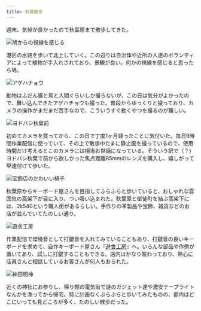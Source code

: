```yaml
---
title: 秋葉散歩
---
```

週末、気候が良かったので秋葉原まで散歩してきた。

![](https://lh3.googleusercontent.com/owWOTB2bsFR-T9iMQm9MZmQg0eUlrlUkxMR7J3H7xdlXVOS7cStJbOtgMq9K1YsEmSqEIzOK1Hzwl7hTv2uM0fDNKrXDfVQTZ0JECx2KScpfmPt9pqP7EPL3EbEYvLGhgfWfGfAZSEI7RMEZwvMNJzc "鳩からの視線を感じる")

港区の水路を歩いて北上していく。この辺りは自治体や近所の人達のボランティアによって植物が手入れされており、景観が良い。何かの視線を感じると思ったら鳩。

![](https://lh6.googleusercontent.com/69yZzAiEWBz1t0xbOLA8ViRhZu4jj1LxvnKRv0pwvMivg9Aq3ypaUZLXNFfytLz3wIAxlsxRsxz7FfK7wxLFfjke_T9z8WoRnKKxajiAdsRVMYzOTWHFSlBUcopztFLHAP1bInQuKYHd_hkYvnGDg5U "アゲハチョウ")

動物はふだん猫と鳥と人間ぐらいしか撮らないが、この日は気分がよかったので、舞い込んできたアゲハチョウも撮った。普段からゆっくりと撮っており、カメラの操作がまだまだ苦手なので、こういうすぐ動くやつを撮るのが難しい。

![](https://lh6.googleusercontent.com/g7oWdl1EGqKUGVDRdNCMaEM97GcuolqC__JunZ4b4SxnFDreaN_bihrAibo8w04F1m5Up3lGKsUuoIdACtBG5ol3aRDmMGxdpdUHArSqLINvGy2i1guAl8hbcsfj9e9ICTNZdpUqRi03Q8bc6fkiQbk "ヨドバシ秋葉前")

初めてカメラを買ってから、この日で丁度1ヶ月経ったことに気付いた。毎日9時間作業配信に使っていて、その上で散歩中たまに静止画を撮っているので、使用時間だけ考えるとこのカメラには相当お世話になっている。そういう訳で（？）ヨドバシ秋葉で前から欲しかった焦点距離85mmのレンズを購入し、嬉しがって早速付けて歩いた。

![](https://lh6.googleusercontent.com/DdMm2GEySQ75tXCY5uAVCQboDkq3Uw0BE7se8oI15gYAETuc8ZHgfS5S2qwNpwT7WO6vx8xN9JvPPA8f_XFaBAHPkTnzFGE1eG4IjHTLgKa7CCp071TvCWyc2TdekJx7fj_0wmZtd4HcUv4CL84Wbag "宝飾店のかわいい椅子")

秋葉原からキーボード屋さんを目指してふらふらと歩いていると、おしゃれな雰囲気の高架下が目に入り、つい吸い込まれた。秋葉原と御徒町を結ぶ高架下には、2k540という職人街があるらしい。手作りの革製品や宝飾、雑貨などのお店が並んでいてたのしい通り。

![](https://lh4.googleusercontent.com/h8-DpeHGGV8nqv1m0yY4ZnA3fJ77uwqKxMwgsMZjmkolAuPmDsdPDvnxFp7ro7xjtY58UtAzpfO1aUvkIPCCSc4KcDq7PLVU9m3ThYUqJfw-XtUvgZiz3-1sIHDDxJ4Hg35169Pui5gOZCVOpuyzXJQ "遊舎工房")

作業配信で環境音として打鍵音を入れてみていることもあり、打鍵音の良いキーボードを求めて、自作キーボード屋さん『[遊舎工房](https://yushakobo.jp/)』へ。いろんな部品や作例が置いてあり、試しに打鍵することもできる。店内はかなり賑わっており、熱心に店員さんと相談しているお客さんが何人もおられた。

![](https://lh4.googleusercontent.com/IH8vITOd0c1o72gkHhqNVHXfcLdat1_TQrwHgkbg9fHpOGiQsJxWH3hzScdcTJd3yTbuf-fbKuBtYpehBXuKPYT_qZ3ReNgfqoM0yh0M3gDr3OfEKN6fBPzwdh2NvVedxEz7Q9Y0p3AIEDmX0uQWmao "神田明神")

近くの神社にお参りし、帰り際の電気街で謎のガジェット達や激安テープライトなんかを漁ってから帰宅。特に計画なくぶらぶらと歩いてみたものの、都内はどこにいっても見どころが多く、たのしい散歩だった。

